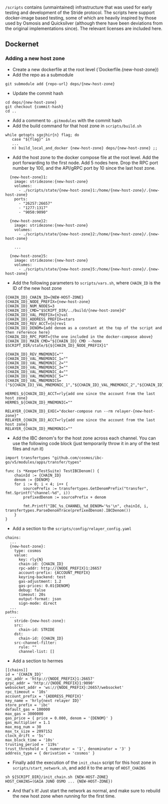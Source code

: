 `/scripts` contains (unmaintained) infrastructure that was used for early testing and development of the Stride protocol. The scripts here support docker-image based testing, some of which are heavily inspired by those used by Osmosis and Quicksilver (although there have been deviations from the original implementations since). The relevant licenses are included here.

## Dockernet
### Adding a new host zone
* Create a new dockerfile at the root level (`Dockerfile.{new-host-zone})
* Add the repo as a submodule
```
git submodule add {repo-url} deps/{new-host-zone}
```
* Update the commit hash
```
cd deps/{new-host-zone}
git checkout {commit-hash}
cd ..
```
* Add a comment to `.gitmodules` with the commit hash
* Add the build command for that host zone in `scripts/build.sh`
```
while getopts sgojhir{n} flag; do
   case "${flag}" in
   ...
   n) build_local_and_docker {new-host-zone} deps/{new-host-zone} ;;  
```
* Add the host zone to the docker compose file at the root level. Add the port forwarding to the first node. Add 5 nodes here. Drop the RPC port number by 100, and the API/gRPC port by 10 since the last host zone.
```
  {new-host-zone}1:
    image: stridezone:{new-host-zone}
    volumes:
      - ./scripts/state/{new-host-zone}1:/home/{new-host-zone}/.{new-host-zone}
    ports:
      - "26257:26657"
      - "1277:1317"
      - "9050:9090"

  {new-host-zone}2:
    image: stridezone:{new-host-zone}
    volumes:
      - ./scripts/state/{new-host-zone}2:/home/{new-host-zone}/.{new-host-zone}

    ...

  {new-host-zone}5:
    image: stridezone:{new-host-zone}
    volumes:
      - ./scripts/state/{new-host-zone}5:/home/{new-host-zone}/.{new-host-zone}
```
* Add the following parameters to `scripts/vars.sh`, where `CHAIN_ID` is the ID of the new host zone
```
{CHAIN_ID}_CHAIN_ID={NEW-HOST-ZONE}
{CHAIN_ID}_NODE_PREFIX={new-host-zone}
{CHAIN_ID}_NUM_NODES=3
{CHAIN_ID}_CMD="$SCRIPT_DIR/../build/{new-host-zone}d"
{CHAIN_ID}_VAL_PREFIX={n}val
{CHAIN_ID}_ADDRESS_PREFIX=stars
{CHAIN_ID}_REV_ACCT={n}rev1
{CHAIN_ID}_DENOM={add denom as a constant at the top of the script and then reference here}
{CHAIN_ID}_RPC_PORT={the one included in the docker-compose above}
{CHAIN_ID}_MAIN_CMD="${CHAIN_ID}_CMD --home $SCRIPT_DIR/state/${${CHAIN_ID}_NODE_PREFIX}1"

{CHAIN_ID}_REV_MNEMONIC=""
{CHAIN_ID}_VAL_MNEMONIC_1=""
{CHAIN_ID}_VAL_MNEMONIC_2=""
{CHAIN_ID}_VAL_MNEMONIC_3=""
{CHAIN_ID}_VAL_MNEMONIC_4=""
{CHAIN_ID}_VAL_MNEMONIC_5=""
{CHAIN_ID}_VAL_MNEMONICS=("${CHAIN_ID}_VAL_MNEMONIC_1","${CHAIN_ID}_VAL_MNEMONIC_2","${CHAIN_ID}_VAL_MNEMONIC_3","${CHAIN_ID}_VAL_MNEMONIC_4","${CHAIN_ID}_VAL_MNEMONIC_5")

HERMES_${CHAIN_ID}_ACCT=rly{add one since the account from the last host zone}
HERMES_${CHAIN_ID}_MNEMONIC=""

RELAYER_{CHAIN_ID}_EXEC="docker-compose run --rm relayer-{new-host-zone}"
RELAYER_{CHAIN_ID}_ACCT=rly{add one since the account from the last host zone}
RELAYER_{CHAIN_ID}_MNEMONIC=""

```
* Add the IBC denom's for the host zone across each channel. You can use the following code block (just temporarily throw it in any of the test files and run it)
```
import transfertypes "github.com/cosmos/ibc-go/v5/modules/apps/transfer/types"

func (s *KeeperTestSuite) TestIBCDenom() {
	chainId := {CHAIN_ID}
	denom := {DENOM}
	for i := 0; i < 4; i++ {
		sourcePrefix := transfertypes.GetDenomPrefix("transfer", fmt.Sprintf("channel-%d", i))
		prefixedDenom := sourcePrefix + denom

		fmt.Printf("IBC_%s_CHANNEL_%d_DENOM='%s'\n", chainId, i, transfertypes.ParseDenomTrace(prefixedDenom).IBCDenom())
	}
}
```
* Add a section to the `scripts/config/relayer_config.yaml`
```
chains:
  ...
  {new-host-zone}:
    type: cosmos
    value:
      key: rly{N}
      chain-id: {CHAIN_ID}
      rpc-addr: http://{NODE_PREFIX}1:26657
      account-prefix: {ACCOUNT_PREFIX}
      keyring-backend: test
      gas-adjustment: 1.2
      gas-prices: 0.01{DENOM}
      debug: false
      timeout: 20s
      output-format: json
      sign-mode: direct
  ...
paths:
  ...
    stride-{new-host-zone}:
    src:
      chain-id: STRIDE
    dst:
      chain-id: {CHAIN_ID}
    src-channel-filter:
      rule: ""
      channel-list: []
```
* Add a section to hermes
```
[[chains]]
id = '{CHAIN_ID}'
rpc_addr = 'http://{NODE_PREFIX}1:26657'
grpc_addr = 'http://{NODE_PREFIX}1:9090'
websocket_addr = 'ws://{NODE_PREFIX}:26657/websocket'
rpc_timeout = '10s'
account_prefix = '{ADDRESS_PREFIX}'
key_name = 'hrly{next relayer ID}'
store_prefix = 'ibc'
default_gas = 100000
max_gas = 3000000
gas_price = { price = 0.000, denom = '{DENOM}' }
gas_multiplier = 1.1
max_msg_num = 30
max_tx_size = 2097152
clock_drift = '5s'
max_block_time = '10s'
trusting_period = '119s'
trust_threshold = { numerator = '1', denominator = '3' }
address_type = { derivation = 'cosmos' }
```
* Finally add the execution of the `init_chain` script for this host zone in `scripts/start_network.sh`, and add it to the array of `HOST_CHAINS`
```
sh ${SCRIPT_DIR}/init_chain.sh {NEW-HOST-ZONE}
HOST_CHAINS=(GAIA JUNO OSMO ... {NEW-HOST-ZONE})
```
* And that's it! Just start the network as normal, and make sure to rebuild the new host zone when running for the first time.  